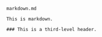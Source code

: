 <!-- >>>>>> BEGIN GENERATED FILE (include): SOURCE C:/Users/Burdette/Documents/GitHub/markdown_helper/test/include/templates/markdown_code_block.md -->
<!-- >>>>>> BEGIN INCLUDED FILE (code_block): SOURCE C:/Users/Burdette/Documents/GitHub/markdown_helper/test/include/templates/../includes/markdown.md -->
<code>markdown.md</code>
```
This is markdown.

### This is a third-level header.
```
<!-- <<<<<< END INCLUDED FILE (code_block): SOURCE C:/Users/Burdette/Documents/GitHub/markdown_helper/test/include/templates/../includes/markdown.md -->
<!-- <<<<<< END GENERATED FILE (include): SOURCE C:/Users/Burdette/Documents/GitHub/markdown_helper/test/include/templates/markdown_code_block.md -->

